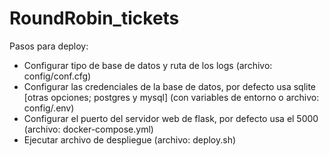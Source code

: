 # RoundRobin_tickets

Pasos para deploy:
* Configurar tipo de base de datos y ruta de los logs (archivo: config/conf.cfg)
* Configurar las credenciales de la base de datos, por defecto usa sqlite [otras opciones; postgres y mysql] (con variables de entorno o archivo: config/.env)
* Configurar el puerto del servidor web de flask, por defecto usa el 5000 (archivo: docker-compose.yml)
* Ejecutar archivo de despliegue (archivo: deploy.sh)
